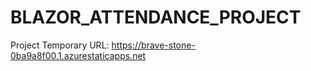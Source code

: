 # BLAZOR_ATTENDANCE_PROJECT

Project Temporary URL: https://brave-stone-0ba9a8f00.1.azurestaticapps.net
